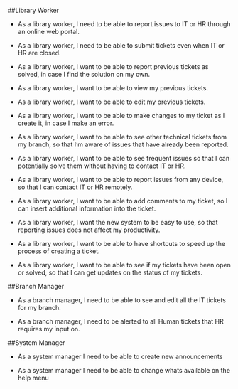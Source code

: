 ##Library Worker

* As a library worker, I need to be able to report issues to IT or HR through an online web portal.

- As a library worker, I need to be able to submit tickets even when IT or HR are closed.

* As a library worker, I want to be able to report previous tickets as solved, in case I find the solution on my own.

* As a library worker, I want to be able to view my previous tickets.

* As a library worker, I want to be able to edit my previous tickets.

- As a library worker, I want to be able to make changes to my ticket as I create it, in case I make an error.

* As a library worker, I want to be able to see other technical tickets from my branch, so that I’m aware of issues that have already been reported.

* As a library worker, I want to be able to see frequent issues so that I can potentially solve them without having to contact IT or HR. 

* As a library worker, I want to be able to report issues from any device, so that I can contact IT or HR remotely.

* As a library worker, I want to be able to add comments to my ticket, so I can insert additional information into the ticket. 

* As a library worker, I want the new system to be easy to use, so that reporting issues does not affect my productivity.

* As a library worker, I want to be able to have shortcuts to speed up the process of creating a ticket.

* As a library worker, I want to be able to see if my tickets have been open or solved, so that I can get updates on the status of my tickets.


##Branch Manager

* As a branch manager, I need to be able to see and edit all the IT tickets for my branch.

* As a branch manager, I need to be alerted to all Human tickets that HR requires my input on.


##System Manager

- As a system manager I need to be able to create new announcements

- As a system manager I need to be able to change whats available on the help menu
